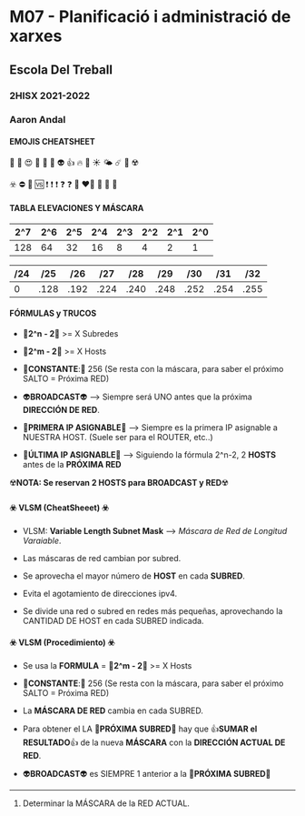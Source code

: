 # M07 - Planificació i administració de xarxes
## Escola Del Treball
### 2HISX 2021-2022
### Aaron Andal

#### EMOJIS CHEATSHEET

👹 🤬  😍 🥰  🥺  👾  👽  👍  🔥  🌈 ☀️  🌤 ☄️  🚧 ☢️ 

☣️ ⛔️  💮  🆚 ❗️ ❗️ ❗️ ❓ ❓  💯 ❤️‍🔥  💛  🧡  💟 

#### TABLA ELEVACIONES Y MÁSCARA

| **2^7** | **2^6** | **2^5** | **2^4** | **2^3** | **2^2** | **2^1** | **2^0** | 
| ------------- | ------------- | ------------- | ------------- | ------------- | ------------- | ------------- | ------------- |
| 128 | 64 | 32 | 16 | 8 | 4 | 2 | 1 |

| **/24** | **/25** | **/26** | **/27** | **/28** | **/29** | **/30** | **/31** | **/32** | 
| ------------- | ------------- | ------------- | ------------- | ------------- | ------------- | ------------- | ------------- | ------------- |
| 0 | .128 | .192 | .224 | .240 | .248 | .252 | .254 | .255 |

#### FÓRMULAS y TRUCOS

* 👹**2^n - 2**👹 >= X Subredes

* 👹**2^m - 2**👹 >= X Hosts

* 👾**CONSTANTE**:👾 256 (Se resta con la máscara, para saber el próximo SALTO = Próxima RED)

* 👽**BROADCAST**👽 --> Siempre será UNO antes que la próxima **DIRECCIÓN DE RED**.

* 💯**PRIMERA IP ASIGNABLE**💯 --> Siempre es la primera IP asignable a NUESTRA HOST. (Suele ser para el ROUTER, etc..)

* 🧡**ÚLTIMA IP ASIGNABLE**🧡 --> Siguiendo la fórmula 2^n-2, 2 **HOSTS** antes de la **PRÓXIMA RED**

☢️**NOTA: Se reservan 2 HOSTS para BROADCAST y RED**☢️

#### ☣️ VLSM (CheatSheeet) ☣️

* VLSM: **Variable Length Subnet Mask** --> *Máscara de Red de Longitud Varaiable*.

* Las máscaras de red cambian por subred.

* Se aprovecha el mayor número de **HOST** en cada **SUBRED**.

* Evita el agotamiento de direcciones ipv4.

* Se divide una red o subred en redes más pequeñas, aprovechando la CANTIDAD DE HOST en cada SUBRED indicada.

#### ☣️ VLSM (Procedimiento) ☣️

* Se usa la **FORMULA** = 👹**2^m - 2**👹 >= X Hosts

* 👾**CONSTANTE**:👾 256 (Se resta con la máscara, para saber el próximo SALTO = Próxima RED)

* La **MÁSCARA DE RED** cambia en cada SUBRED.

* Para obtener el LA 💮**PRÓXIMA SUBRED**💮 hay que 👍**SUMAR el RESULTADO**👍 de la nueva **MÁSCARA** con la **DIRECCIÓN ACTUAL DE RED**.

* 👽**BROADCAST**👽 es SIEMPRE 1 anterior a la 💮**PRÓXIMA SUBRED**💮

--------------------------------------------------------------------------------------

1. Determinar la MÁSCARA de la RED ACTUAL.
